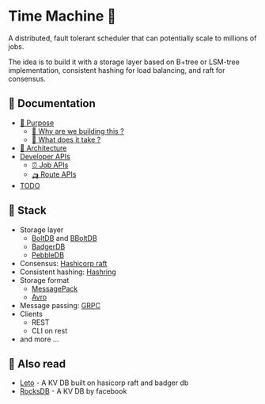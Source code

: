 # Time Machine 🐓
A distributed, fault tolerant scheduler that can potentially scale to millions of jobs. 

The idea is to build it with a storage layer based on B+tree or LSM-tree implementation, consistent hashing for load balancing, and raft for consensus.

## 🧬 Documentation
- [🚀 Purpose](./docs/Purpose.md)
    - [🚣 Why are we building this ?](./docs/Purpose.md#🚣-why-are-we-building-this)
    - [🚜 What does it take ?](./docs/Purpose.md#🚜-what-does-it-take)
- [🔮 Architecture](./docs/Architecture.md)
- [Developer APIs](./docs/DevAPI.md)
    - [⏰ Job APIs](./docs/DevAPI.md#⏰-job-apis)
    - [🛺 Route APIs](./docs/DevAPI.md#🛺-route-apis)
- [TODO](./docs/TODO.md)

## 🧰 Stack
* Storage layer
    * [BoltDB](https://github.com/boltdb/bolt) and [BBoltDB](https://github.com/etcd-io/bbolt)
    * [BadgerDB](https://github.com/dgraph-io/badger)
    * [PebbleDB](https://github.com/cockroachdb/pebble)
* Consensus: [Hashicorp raft](https://github.com/hashicorp/raft)
* Consistent hashing: [Hashring](https://github.com/serialx/hashring)
* Storage format
    * [MessagePack](https://github.com/vmihailenco/msgpack)
    * [Avro](https://github.com/hamba/avro)
* Message passing: [GRPC](https://github.com/grpc/grpc-go)
* Clients
    * REST
    * CLI on rest
* and more ...


## 🔭 Also read
* [Leto](https://github.com/yongman/leto) - A KV DB built on hasicorp raft and badger db
* [RocksDB](https://github.com/facebook/rocksdb) - A KV DB by facebook
